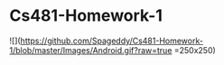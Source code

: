 # Cs481-Homework-1
![](https://github.com/Spageddy/Cs481-Homework-1/blob/master/Images/Android.gif?raw=true =250x250)
